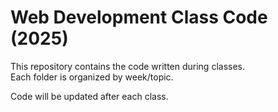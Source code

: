 # Web Development Class Code (2025)

This repository contains the code written during classes.  
Each folder is organized by week/topic.

Code will be updated after each class.
